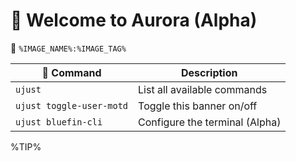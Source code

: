 # 󱍢 Welcome to Aurora (Alpha) 
󱋩 `%IMAGE_NAME%:%IMAGE_TAG%`

|  Command | Description |
| ------- | ----------- |
| `ujust`  | List all available commands |
| `ujust toggle-user-motd` | Toggle this banner on/off | 
| `ujust bluefin-cli` | Configure the terminal (Alpha) |

%TIP%